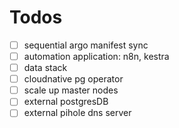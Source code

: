 # Todos
- [ ] sequential argo manifest sync
- [ ] automation application: n8n, kestra
- [ ] data stack
- [ ] cloudnative pg operator
- [ ] scale up master nodes
- [ ] external postgresDB
- [ ] external pihole dns server
